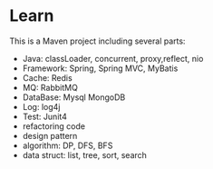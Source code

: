 # Learn

This is a Maven project including several parts:<br>
* Java: classLoader, concurrent, proxy,reflect, nio<br>
* Framework: Spring, Spring MVC, MyBatis<br>
* Cache: Redis<br>
* MQ: RabbitMQ<br>
* DataBase: Mysql MongoDB<br>
* Log: log4j<br>
* Test: Junit4<br>
* refactoring code<br>
* design pattern<br>
* algorithm: DP, DFS, BFS<br>
* data struct: list, tree, sort, search<br>

